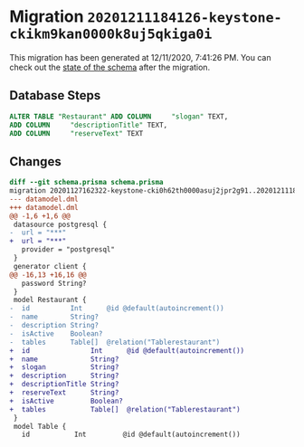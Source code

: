 # Migration `20201211184126-keystone-ckikm9kan0000k8uj5qkiga0i`

This migration has been generated at 12/11/2020, 7:41:26 PM.
You can check out the [state of the schema](./schema.prisma) after the migration.

## Database Steps

```sql
ALTER TABLE "Restaurant" ADD COLUMN     "slogan" TEXT,
ADD COLUMN     "descriptionTitle" TEXT,
ADD COLUMN     "reserveText" TEXT
```

## Changes

```diff
diff --git schema.prisma schema.prisma
migration 20201127162322-keystone-cki0h62th0000asuj2jpr2g91..20201211184126-keystone-ckikm9kan0000k8uj5qkiga0i
--- datamodel.dml
+++ datamodel.dml
@@ -1,6 +1,6 @@
 datasource postgresql {
-  url = "***"
+  url = "***"
   provider = "postgresql"
 }
 generator client {
@@ -16,13 +16,16 @@
   password String?
 }
 model Restaurant {
-  id          Int      @id @default(autoincrement())
-  name        String?
-  description String?
-  isActive    Boolean?
-  tables      Table[]  @relation("Tablerestaurant")
+  id               Int      @id @default(autoincrement())
+  name             String?
+  slogan           String?
+  description      String?
+  descriptionTitle String?
+  reserveText      String?
+  isActive         Boolean?
+  tables           Table[]  @relation("Tablerestaurant")
 }
 model Table {
   id           Int         @id @default(autoincrement())
```


